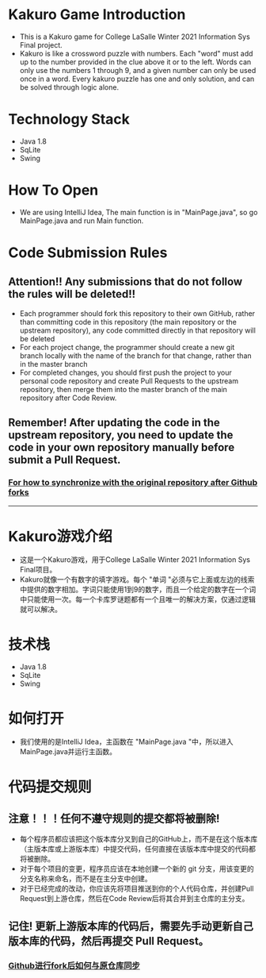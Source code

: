 # Kakuro Game Introduction
- This is a Kakuro game for College LaSalle Winter 2021 Information Sys Final project.
- Kakuro is like a crossword puzzle with numbers. Each "word" must add up to the number provided in the clue above it or to the left. Words can only use the numbers 1 through 9, and a given number can only be used once in a word. Every kakuro puzzle has one and only solution, and can be solved through logic alone.

# Technology Stack
- Java 1.8
- SqLite
- Swing

# How To Open
- We are using IntelliJ Idea, The main function is in "MainPage.java", so go MainPage.java and run Main function.

# Code Submission Rules
## Attention!! Any submissions that do not follow the rules will be deleted!!
- Each programmer should fork this repository to their own GitHub, rather than committing code in this repository (the main repository or the upstream repository), any code committed directly in that repository will be deleted
- For each project change, the programmer should create a new git branch locally with the name of the branch for that change, rather than in the master branch
- For completed changes, you should first push the project to your personal code repository and create Pull Requests to the upstream repository, then merge them into the master branch of the main repository after Code Review.
## Remember! After updating the code in the upstream repository, you need to update the code in your own repository manually before submit a Pull Request.
### [For how to synchronize with the original repository after Github forks](https://github.com/selfteaching/the-craft-of-selfteaching/issues/67)
---
# Kakuro游戏介绍
- 这是一个Kakuro游戏，用于College LaSalle Winter 2021 Information Sys Final项目。
- Kakuro就像一个有数字的填字游戏。每个 "单词 "必须与它上面或左边的线索中提供的数字相加。字词只能使用1到9的数字，而且一个给定的数字在一个词中只能使用一次。每一个卡库罗谜题都有一个且唯一的解决方案，仅通过逻辑就可以解决。

# 技术栈
- Java 1.8
- SqLite
- Swing

# 如何打开
- 我们使用的是IntelliJ Idea，主函数在 "MainPage.java "中，所以进入MainPage.java并运行主函数。


# 代码提交规则
## 注意！！！任何不遵守规则的提交都将被删除!
- 每个程序员都应该把这个版本库分叉到自己的GitHub上，而不是在这个版本库（主版本库或上游版本库）中提交代码，任何直接在该版本库中提交的代码都将被删除。
- 对于每个项目的变更，程序员应该在本地创建一个新的 git 分支，用该变更的分支名称来命名，而不是在主分支中创建。
- 对于已经完成的改动，你应该先将项目推送到你的个人代码仓库，并创建Pull Request到上游仓库，然后在Code Review后将其合并到主仓库的主分支。
## 记住! 更新上游版本库的代码后，需要先手动更新自己版本库的代码，然后再提交 Pull Request。
### [Github进行fork后如何与原仓库同步](https://github.com/selfteaching/the-craft-of-selfteaching/issues/67)
